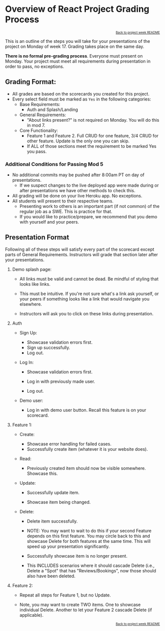 # Overview of React Project Grading Process

<p align="right" style="font-size:10px">
  <a href="../README.md">Back to project week README</a>
</p>

This is an outline of the steps you will take for your presentations of the
project on Monday of week 17. Grading takes place on the same day.

**There is no formal pre-grading process**. Everyone must present on Monday.
Your project must meet all requirements during presentation in order to pass, no exceptions.

## Grading Format:

- All grades are based on the scorecards you created for this project.
- Every select field must be marked as `Yes` in the following categories:
  - Base Requirements:
    - Auth and Splash/Landing
  - General Requirements:
    - "About links present?" is not required on Monday. You will do this in mod 7.
  - Core Functionality:
    - Feature 1 and Feature 2. Full CRUD for one feature, 3/4 CRUD for other feature. Update is the only one you can skip.
    - If ALL of those sections meet the requirement to be marked Yes you pass.

### Additional Conditions for Passing Mod 5

- No additional commits may be pushed after 8:00am PT on day of presentations.
  - If we suspect changes to the live deployed app were made during or after
    presentations we have other methods to check this.
- All grading will be done on your live Heroku app. No exceptions.
- All students will present to their respective teams.
  - Presenting work to others is an important part (if not common) of the regular
    job as a SWE. This is practice for that.
  - If you would like to practice/prepare, we recommend that you demo with yourself and your peers.

## Presentation Format

Following all of these steps will satisfy every part of the scorecard except
parts of General Requirements. Instructors will grade that section later after
your presentations.

1. Demo splash page:

   - All links must be valid and cannot be dead. Be mindful of styling that
     looks like links.

   - This must be intuitive. If you're not sure what's a link ask yourself, or
     your peers if something looks like a link that would navigate you
     elsewhere.

   - Instructors will ask you to click on these links during presentation.

2. Auth

   - Sign Up:

     - Showcase validation errors first.
     - Sign up successfully.
     - Log out.

   - Log In:

     - Showcase validation errors first.

     - Log in with previously made user.
     - Log out.

   - Demo user:
     - Log in with demo user button. Recall this feature is on your scorecard.

3. Feature 1:

   - Create:

     - Showcase error handling for failed cases.
     - Successfully create item (whatever it is your website does).

   - Read:

     - Previously created item should now be visible somewhere. Showcase this.

   - Update:

     - Successfully update item.

     - Showcase item being changed.

   - Delete:

     - Delete item successfully.

     - NOTE: You may want to wait to do this if your second Feature depends on
       this first feature. You may circle back to this and showcase Delete for
       both features at the same time. This will speed up your presentation
       significantly.

     - Successfully showcase item is no longer present.

     - This INCLUDES scenarios where it should cascade Delete (i.e., Delete a
       "Spot" that has "Reviews/Bookings", now those should also have been
       deleted.

4. Feature 2:

   - Repeat all steps for Feature 1, but no Update.

   - Note, you may want to create TWO items. One to showcase individual Delete.
     Another to let your Feature 2 cascade Delete (if applicable).

<p align="right" style="font-size:10px">
  <a href="../README.md">Back to project week README</a>
</p>
